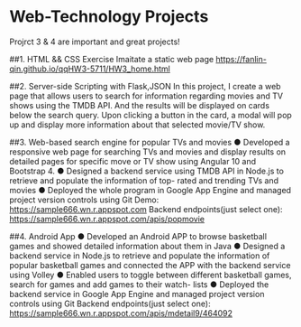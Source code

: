 # Web-Technology Projects
  Projrct 3 & 4 are important and great projects!

##1. HTML && CSS Exercise 
   Imaitate a static web page
   https://fanlin-qin.github.io/qqHW3-5711/HW3_home.html

##2. Server-side Scripting with Flask,JSON
       In this project, I create a web page that allows users to search for information regarding movies and TV shows using the TMDB API. 
       And the results will be displayed on cards below the search query. Upon clicking a button in the card, a modal will pop up and display more information about that selected movie/TV show.

##3. Web-based search engine for popular TVs and movies
    ● Developed a responsive web page for searching TVs and movies and display results on detailed pages for specific move or TV show 
       using Angular 10 and Bootstrap 4.
    ● Designed a backend service using TMDB API in Node.js to retrieve and populate the information of top-
      rated and trending TVs and movies
    ● Deployed the whole program in Google App Engine and managed project version controls using Git
    Demo: https://sample666.wn.r.appspot.com
    Backend endpoints(just select one): https://sample666.wn.r.appspot.com/apis/popmovie


##4. Android App 
   ● Developed an Android APP to browse basketball games and showed detailed information about them in Java
   ● Designed a backend service in Node.js to retrieve and populate the information of popular basketball games
     and connected the APP with the backend service using Volley
   ● Enabled users to toggle between different basketball games, search for games and add games to their watch-
      lists
   ● Deployed the backend service in Google App Engine and managed project version controls using Git
   Backend endpoints(just select one): https://sample666.wn.r.appspot.com/apis/mdetail9/464092

    


